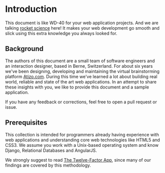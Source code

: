 Introduction
============

This document is like WD-40 for your web application projects. And we are talking [rocket science](https://en.wikipedia.org/wiki/WD-40) here! It makes your web development go smooth and slick using this extra knowledge you always looked for.


Background
----------

The authors of this document are a small team of software engineers and an interaction designer, based in Berne, Switzerland. For about six years we've been designing, developing and maintaining the virtual brainstorming platform [Atizo.com](https://www.atizo.com). During this time we've learned a lot about building real world, reliable and state of the art web applications. In an attempt to share these insights with you, we like to provide this document and a sample application.

If you have any feedback or corrections, feel free to open a pull request or issue.


Prerequisites
-------------

This collection is intended for programmers already having experience with web applications and understanding core web technologies like HTML5 and CSS3. We assume you work with a Unix-based operating system and know Django, Relational Databases and AngularJS.

We strongly suggest to read [The Twelve-Factor App](http://12factor.net/), since many of our findings are covered by this methodology.
